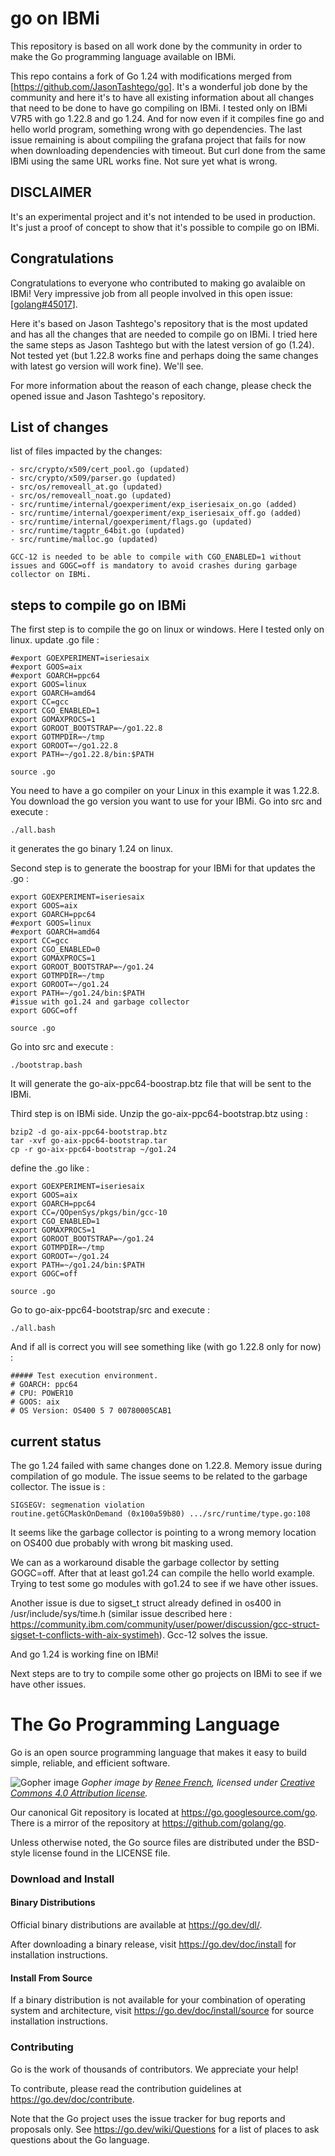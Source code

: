 # go on IBMi

This repository is based on all work done by the community in order to make the Go programming language available on IBMi.

This repo contains a fork of Go 1.24 with modifications merged from [https://github.com/JasonTashtego/go]. 
It's a wonderful job done by the community and here it's to have all existing information about all changes that need to be done to have go compiling on IBMi. I tested only on IBMi V7R5 with go 1.22.8 and go 1.24. And for now even if it compiles fine go and hello world program, something wrong with go dependencies. The last issue remaining is about compiling the grafana project that fails for now when downloading dependencies with timeout. But curl done from the same IBMi using the same URL works fine. Not sure yet what is wrong.



## DISCLAIMER

It's an experimental project and it's not intended to be used in production. It's just a proof of concept to show that it's possible to compile go on IBMi.


## Congratulations

Congratulations to everyone who contributed to making go avalaible on IBMi! Very impressive job from all people involved in this open issue: [[golang#45017](https://github.com/golang/go/issues/45017)].

Here it's based on Jason Tashtego's repository that is the most updated and has all the changes that are needed to compile go on IBMi.
I tried here the same steps as Jason Tashtego but with the latest version of go (1.24). Not tested yet (but 1.22.8 works fine and perhaps doing the same changes with latest go version will work fine). We'll see.

For more information about the reason of each change, please check the opened issue and Jason Tashtego's repository.

## List of changes

list of files impacted by the changes:

    - src/crypto/x509/cert_pool.go (updated)
    - src/crypto/x509/parser.go (updated)
    - src/os/removeall_at.go (updated)
    - src/os/removeall_noat.go (updated)
    - src/runtime/internal/goexperiment/exp_iseriesaix_on.go (added)
    - src/runtime/internal/goexperiment/exp_iseriesaix_off.go (added)
    - src/runtime/internal/goexperiment/flags.go (updated)
    - src/runtime/tagptr_64bit.go (updated)
    - src/runtime/malloc.go (updated)
     
    GCC-12 is needed to be able to compile with CGO_ENABLED=1 without issues and GOGC=off is mandatory to avoid crashes during garbage collector on IBMi.
    

## steps to compile go on IBMi

 The first step is to compile the go on linux or windows. Here I tested only on linux.
 update .go file : 

    #export GOEXPERIMENT=iseriesaix
    #export GOOS=aix
    #export GOARCH=ppc64
    export GOOS=linux
    export GOARCH=amd64
    export CC=gcc
    export CGO_ENABLED=1
    export GOMAXPROCS=1
    export GOROOT_BOOTSTRAP=~/go1.22.8
    export GOTMPDIR=~/tmp
    export GOROOT=~/go1.22.8
    export PATH=~/go1.22.8/bin:$PATH

    source .go

You need to have a go compiler on your Linux in this example it was 1.22.8. You download the go version you want to use for your IBMi.
Go into src and execute :
    
    ./all.bash

it generates the go binary 1.24 on linux.

Second step is to generate the boostrap for your IBMi for that updates the .go : 

    export GOEXPERIMENT=iseriesaix
    export GOOS=aix
    export GOARCH=ppc64
    #export GOOS=linux
    #export GOARCH=amd64
    export CC=gcc
    export CGO_ENABLED=0
    export GOMAXPROCS=1
    export GOROOT_BOOTSTRAP=~/go1.24
    export GOTMPDIR=~/tmp
    export GOROOT=~/go1.24
    export PATH=~/go1.24/bin:$PATH
    #issue with go1.24 and garbage collector 
    export GOGC=off

    source .go


Go into src and execute :

    ./bootstrap.bash

It will generate the go-aix-ppc64-boostrap.btz file that will be sent to the IBMi.

Third step is on IBMi side. Unzip the go-aix-ppc64-bootstrap.btz using :

    bzip2 -d go-aix-ppc64-bootstrap.btz
    tar -xvf go-aix-ppc64-bootstrap.tar
    cp -r go-aix-ppc64-bootstrap ~/go1.24
    
define the .go like : 

    export GOEXPERIMENT=iseriesaix
    export GOOS=aix
    export GOARCH=ppc64
    export CC=/QOpenSys/pkgs/bin/gcc-10
    export CGO_ENABLED=1
    export GOMAXPROCS=1
    export GOROOT_BOOTSTRAP=~/go1.24
    export GOTMPDIR=~/tmp
    export GOROOT=~/go1.24
    export PATH=~/go1.24/bin:$PATH
    export GOGC=off

    source .go

Go to go-aix-ppc64-bootstrap/src and execute :

    ./all.bash

And if all is correct you will see something like (with go 1.22.8 only for now) : 

    ##### Test execution environment.
    # GOARCH: ppc64
    # CPU: POWER10
    # GOOS: aix
    # OS Version: OS400 5 7 00780005CAB1

## current status

The go 1.24 failed with same changes done on 1.22.8. Memory issue during compilation of go module. The issue seems to be related to the garbage collector.
The issue is :

    SIGSEGV: segmenation violation
    routine.getGCMaskOnDemand (0x100a59b80) .../src/runtime/type.go:108

It seems like the garbage collector is pointing to a wrong memory location on OS400 due probably with wrong bit masking used.

We can as a workaround disable the garbage collector by setting GOGC=off.
After that at least go1.24 can compile the hello world example. 
Trying to test some go modules with go1.24 to see if we have other issues.

Another issue is due to sigset_t struct already defined in os400 in /usr/include/sys/time.h (similar issue described here : https://community.ibm.com/community/user/power/discussion/gcc-struct-sigset-t-conflicts-with-aix-systimeh). Gcc-12 solves the issue. 

And go 1.24 is working fine on IBMi! 

Next steps are to try to compile some other go projects on IBMi to see if we have other issues.




# The Go Programming Language

Go is an open source programming language that makes it easy to build simple,
reliable, and efficient software.

![Gopher image](https://golang.org/doc/gopher/fiveyears.jpg)
*Gopher image by [Renee French][rf], licensed under [Creative Commons 4.0 Attribution license][cc4-by].*

Our canonical Git repository is located at https://go.googlesource.com/go.
There is a mirror of the repository at https://github.com/golang/go.

Unless otherwise noted, the Go source files are distributed under the
BSD-style license found in the LICENSE file.

### Download and Install

#### Binary Distributions

Official binary distributions are available at https://go.dev/dl/.

After downloading a binary release, visit https://go.dev/doc/install
for installation instructions.

#### Install From Source

If a binary distribution is not available for your combination of
operating system and architecture, visit
https://go.dev/doc/install/source
for source installation instructions.

### Contributing

Go is the work of thousands of contributors. We appreciate your help!

To contribute, please read the contribution guidelines at https://go.dev/doc/contribute.

Note that the Go project uses the issue tracker for bug reports and
proposals only. See https://go.dev/wiki/Questions for a list of
places to ask questions about the Go language.

[rf]: https://reneefrench.blogspot.com/
[cc4-by]: https://creativecommons.org/licenses/by/4.0/
